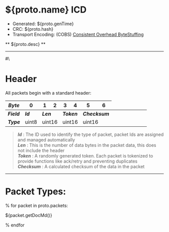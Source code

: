 # ${proto.name} ICD
* Generated: ${proto.genTime}<br/>
* CRC: ${proto.hash}
* Transport Encoding: (COBS) [Consistent Overhead ByteStuffing](https://en.wikipedia.org/wiki/Consistent_Overhead_Byte_Stuffing)

** ${proto.desc} **

---
#\
# Header

All packets begin with a standard header:

|***Byte***|0|1|2|3|4|5|6|
|---|---|---|---|---|---|---|---|
|***Field***<td colspan='1'>***Id***<td colspan='2'>***Len***<td colspan='2'>***Token***<td colspan='2'>***Checksum***
|***Type***<td colspan='1'>uint8<td colspan='2'>uint16<td colspan='2'>uint16<td colspan='2'>uint16

>***Id*** : The ID used to identify the type of packet, packet Ids are assigned and managed automatically<br/>
>***Len*** : This is the number of data bytes in the packet data, this does not include the header<br/>
>***Token*** : A randomly generated token. Each packet is tokenized to provide functions like ack/retry and preventing duplicates <br/>
>***Checksum*** : A calculated checksum of the data in the packet
----
# Packet Types:

% for packet in proto.packets:

${packet.getDocMd()}


% endfor
